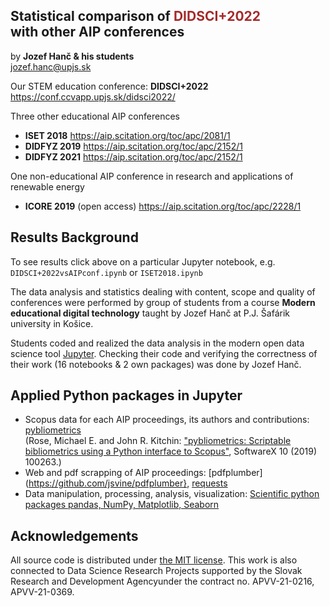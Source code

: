 ## Statistical comparison of <font color=brown>DIDSCI+2022</font> <br> with other AIP conferences
by **Jozef Hanč & his students**  
<jozef.hanc@upjs.sk>

Our STEM education conference: **DIDSCI+2022** https://conf.ccvapp.upjs.sk/didsci2022/

Three other educational AIP conferences 
- **ISET 2018** https://aip.scitation.org/toc/apc/2081/1
- **DIDFYZ 2019** https://aip.scitation.org/toc/apc/2152/1
- **DIDFYZ 2021** https://aip.scitation.org/toc/apc/2152/1

One non-educational AIP conference in research and applications of renewable energy
- **ICORE 2019** (open access) https://aip.scitation.org/toc/apc/2228/1


## Results Background

To see results click above on a particular Jupyter notebook, e.g. `DIDSCI+2022vsAIPconf.ipynb` or `ISET2018.ipynb`

The data analysis and statistics dealing with content, scope and quality of conferences were performed by group of students from a course **Modern educational digital technology** taught by Jozef Hanč at P.J. Šafárik university in Košice.
 
Students coded and realized the data analysis in the modern open data science tool [Jupyter](https://jupyter.org/). Checking their code and verifying the correctness of their work (16 notebooks & 2 own packages) was done by Jozef Hanč. 

## Applied Python packages in Jupyter
- Scopus data for each AIP proceedings, its authors and contributions: [pybliometrics]( https://github.com/pybliometrics-dev/pybliometrics)  
(Rose, Michael E. and John R. Kitchin: ["pybliometrics: Scriptable bibliometrics using a Python interface to Scopus"](https://github.com/pybliometrics-dev/pybliometrics/blob/master/meta/1-s2.0-S2352711019300573-main.pdf), SoftwareX 10 (2019) 100263.)
- Web and pdf scrapping of AIP proceedings: [pdfplumber](https://github.com/jsvine/pdfplumber}, [requests](https://requests.readthedocs.io/en/latest/)
- Data manipulation, processing, analysis, visualization: [Scientific python packages pandas, NumPy, Matplotlib, Seaborn](https://projects.scipy.org/) 

## Acknowledgements
All source code is distributed under [the MIT license](https://choosealicense.com/licenses/mit/).
This work is also connected to Data Science Research Projects supported by the Slovak Research and Development Agencyunder the contract no. APVV-21-0216, APVV-21-0369.
